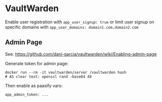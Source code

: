 # VaultWarden


Enable user registration with `app_user_signup: true` or limit user signup on specific domains with `app_user_domains: domain1.com,domain2.com`


## Admin Page

See: https://github.com/dani-garcia/vaultwarden/wiki/Enabling-admin-page

Generate token for admin page:

```
docker run --rm -it vaultwarden/server /vaultwarden hash
# AS clear text: openssl rand -base64 48
```

Then enable as paasify vars:
```
app_admin_token: ...
```
